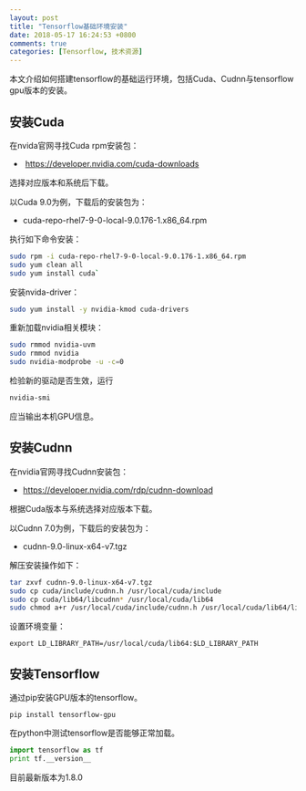 ```yaml
---
layout: post
title: "Tensorflow基础环境安装"
date: 2018-05-17 16:24:53 +0800
comments: true
categories: [Tensorflow, 技术资源] 
---
```


本文介绍如何搭建tensorflow的基础运行环境，包括Cuda、Cudnn与tensorflow gpu版本的安装。

<!-- More -->

## 安装Cuda

在nvida官网寻找Cuda rpm安装包：

-  https://developer.nvidia.com/cuda-downloads

选择对应版本和系统后下载。

以Cuda 9.0为例，下载后的安装包为：

- cuda-repo-rhel7-9-0-local-9.0.176-1.x86_64.rpm

执行如下命令安装：

```bash
sudo rpm -i cuda-repo-rhel7-9-0-local-9.0.176-1.x86_64.rpm
sudo yum clean all
sudo yum install cuda`
```

安装nvida-driver：

```bash
sudo yum install -y nvidia-kmod cuda-drivers
```

重新加载nvidia相关模块：

```bash
sudo rmmod nvidia-uvm
sudo rmmod nvidia
sudo nvidia-modprobe -u -c=0
```

检验新的驱动是否生效，运行

```bash
nvidia-smi
```

应当输出本机GPU信息。

## 安装Cudnn

在nvidia官网寻找Cudnn安装包：

- https://developer.nvidia.com/rdp/cudnn-download

根据Cuda版本与系统选择对应版本下载。

以Cudnn 7.0为例，下载后的安装包为：

- cudnn-9.0-linux-x64-v7.tgz

解压安装操作如下：

```bash
tar zxvf cudnn-9.0-linux-x64-v7.tgz
sudo cp cuda/include/cudnn.h /usr/local/cuda/include
sudo cp cuda/lib64/libcudnn* /usr/local/cuda/lib64
sudo chmod a+r /usr/local/cuda/include/cudnn.h /usr/local/cuda/lib64/libcudnn*
```

设置环境变量：

```
export LD_LIBRARY_PATH=/usr/local/cuda/lib64:$LD_LIBRARY_PATH
```

## 安装Tensorflow

通过pip安装GPU版本的tensorflow。

```
pip install tensorflow-gpu
```

在python中测试tensorflow是否能够正常加载。

```python
import tensorflow as tf
print tf.__version__
```

目前最新版本为1.8.0

